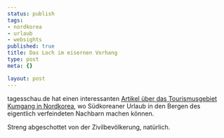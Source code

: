 ```yaml
--- 
status: publish
tags: 
- nordkorea
- urlaub
- websights
published: true
title: Das Loch im eisernen Vorhang
type: post
meta: {}

layout: post
---
```

tagesschau.de hat einen interessanten <a href="http://www.tagesschau.de/ausland/nordkoreakumgang2.html">Artikel über das Tourismusgebiet Kumgang in Nordkorea</a>, wo Südkoreaner Urlaub in den Bergen des eigentlich verfeindeten Nachbarn machen können.

Streng abgeschottet von der Zivilbevölkerung, natürlich.
